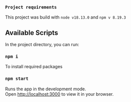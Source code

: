 
### `Project requirements`
This project was build with `node v18.13.0` and `npm v 8.19.3`

## Available Scripts

In the project directory, you can run:

### `npm i`
To install required packages
### `npm start`

Runs the app in the development mode.\
Open [http://localhost:3000](http://localhost:3000) to view it in your browser.

